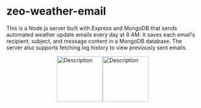 # zeo-weather-email

This is a Node.js server built with Express and MongoDB that sends automated weather update emails every day at 8 AM. It saves each email's recipient, subject, and message content in a MongoDB database. The server also supports fetching log history to view previously sent emails.

<strong style="font-weight:bold; display:block; width:100%;"></strong>

<div style=" display:flex; justify-content: center; margin: 0 auto">
 <img src="/public/node_js.png" alt="Description" width="120px" >
 <img src="/public/express.js-logo.png" alt="Description" width="120px" >
</div>
